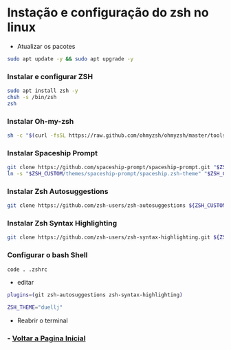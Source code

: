 # Instação e configuração do zsh no linux

- Atualizar os pacotes

```bash
sudo apt update -y && sudo apt upgrade -y

```
### Instalar e configurar ZSH

```bash
sudo apt install zsh -y
chsh -s /bin/zsh
zsh
```
### Instalar Oh-my-zsh

```bash
sh -c "$(curl -fsSL https://raw.github.com/ohmyzsh/ohmyzsh/master/tools/install.sh)"

```
### Instalar Spaceship Prompt

```bash
git clone https://github.com/spaceship-prompt/spaceship-prompt.git "$ZSH_CUSTOM/themes/spaceship-prompt" --depth=1
ln -s "$ZSH_CUSTOM/themes/spaceship-prompt/spaceship.zsh-theme" "$ZSH_CUSTOM/themes/spaceship.zsh-theme"
```

### Instalar Zsh Autosuggestions
```bash
git clone https://github.com/zsh-users/zsh-autosuggestions ${ZSH_CUSTOM:-~/.oh-my-zsh/custom}/plugins/zsh-autosuggestions
```

### Instalar Zsh Syntax Highlighting

```bash
git clone https://github.com/zsh-users/zsh-syntax-highlighting.git ${ZSH_CUSTOM:-~/.oh-my-zsh/custom}/plugins/zsh-syntax-highlighting
```
### Configurar o bash Shell

```bash
code . .zshrc
```
- editar

```bash
plugins=(git zsh-autosuggestions zsh-syntax-highlighting)
```
```bash
ZSH_THEME="duellj"
```

- Reabrir o terminal 


### - [Voltar a Pagina Inicial](../README.md)
